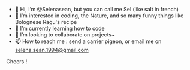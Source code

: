 - 👋 Hi, I’m @Selenasean, but you can call me Sel (like salt in french)
- 👀 I’m interested in coding, the Nature, and so many funny things like Bolognese Ragu's recipe
- 🌱 I’m currently learning how to code
- 💞️ I’m looking to collaborate on projects~
- 📫 How to reach me : send a carrier pigeon, or email me on selena.sean.1994@gmail.com

Cheers !

<!---
Selenasean/Selenasean is a ✨ special ✨ repository because its `README.md` (this file) appears on your GitHub profile.
You can click the Preview link to take a look at your changes.
--->

